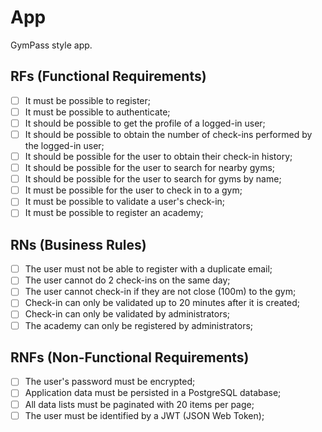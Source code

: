 # App

GymPass style app.

## RFs (Functional Requirements)

- [ ] It must be possible to register;
- [ ] It must be possible to authenticate;
- [ ] It should be possible to get the profile of a logged-in user;
- [ ] It should be possible to obtain the number of check-ins performed by the logged-in user;
- [ ] It should be possible for the user to obtain their check-in history;
- [ ] It should be possible for the user to search for nearby gyms;
- [ ] It should be possible for the user to search for gyms by name;
- [ ] It must be possible for the user to check in to a gym;
- [ ] It must be possible to validate a user's check-in;
- [ ] It must be possible to register an academy;

## RNs (Business Rules)

- [ ] The user must not be able to register with a duplicate email;
- [ ] The user cannot do 2 check-ins on the same day;
- [ ] The user cannot check-in if they are not close (100m) to the gym;
- [ ] Check-in can only be validated up to 20 minutes after it is created;
- [ ] Check-in can only be validated by administrators;
- [ ] The academy can only be registered by administrators;

## RNFs (Non-Functional Requirements)

- [ ] The user's password must be encrypted;
- [ ] Application data must be persisted in a PostgreSQL database;
- [ ] All data lists must be paginated with 20 items per page;
- [ ] The user must be identified by a JWT (JSON Web Token);